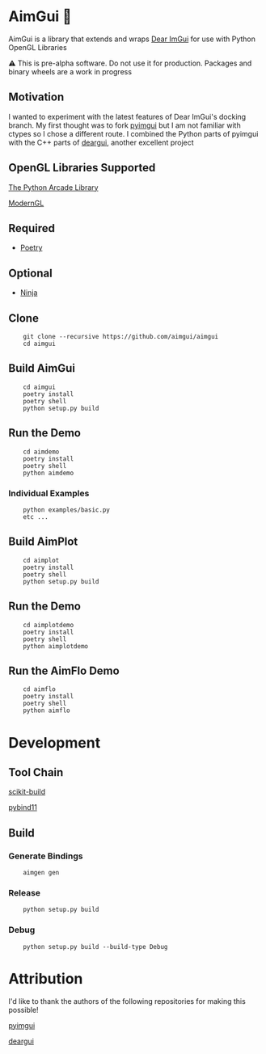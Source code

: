 # AimGui :anger:

AimGui is a library that extends and wraps [Dear ImGui](https://github.com/ocornut/imgui) for use with Python OpenGL Libraries

<!-- :package: [Package](https://pypi.org/project/aimgui/) -->

:warning:  This is pre-alpha software.  Do not use it for production.  Packages and binary wheels are a work in progress

## Motivation

I wanted to experiment with the latest features of Dear ImGui's docking branch.
My first thought was to fork [pyimgui](https://github.com/swistakm/pyimgui) but I am not familiar with ctypes so I chose a different route.
I combined the Python parts of pyimgui with the C++ parts of [deargui](https://github.com/cammm/deargui), another excellent project

## OpenGL Libraries Supported

[The Python Arcade Library](https://arcade.academy)

[ModernGL](https://github.com/moderngl/moderngl)

## Required

* [Poetry](https://python-poetry.org/)

## Optional

* [Ninja](https://ninja-build.org/)

## Clone

        git clone --recursive https://github.com/aimgui/aimgui
        cd aimgui

## Build AimGui

        cd aimgui
        poetry install
        poetry shell
        python setup.py build

## Run the Demo

        cd aimdemo
        poetry install
        poetry shell
        python aimdemo

### Individual Examples

        python examples/basic.py
        etc ...

## Build AimPlot

        cd aimplot
        poetry install
        poetry shell
        python setup.py build

## Run the Demo

        cd aimplotdemo
        poetry install
        poetry shell
        python aimplotdemo

## Run the AimFlo Demo

        cd aimflo
        poetry install
        poetry shell
        python aimflo


# Development

## Tool Chain

[scikit-build](https://github.com/scikit-build/scikit-build)

[pybind11](https://github.com/pybind/pybind11)

## Build

### Generate Bindings

        aimgen gen

### Release

        python setup.py build

### Debug

        python setup.py build --build-type Debug

# Attribution

I'd like to thank the authors of the following repositories for making this possible!

[pyimgui](https://github.com/swistakm/pyimgui)

[deargui](https://github.com/cammm/deargui)